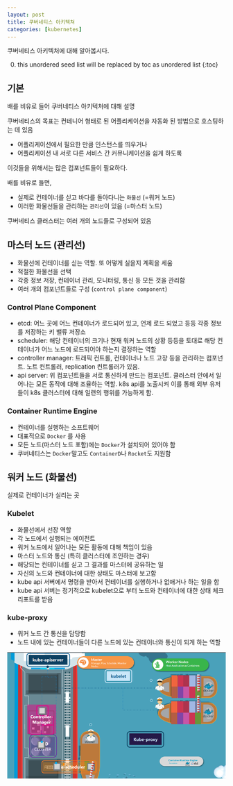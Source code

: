 ```yaml
---
layout: post
title: 쿠버네티스 아키텍쳐
categories: [kubernetes]
---
```


쿠버네티스 아키텍처에 대해 알아봅시다.

0. this unordered seed list will be replaced by toc as unordered list
{:toc}


## 기본

배를 비유로 들어 쿠버네티스 아키텍처에 대해 설명

쿠버네티스의 목표는 컨테니어 형태로 된 어플리케이션을 자동화 된 방법으로 호스팅하는 데 있음

- 어플리케이션에서 필요한 만큼 인스턴스를 띄우거나
- 어플리케이션 내 서로 다른 서비스 간 커뮤니케이션을 쉽게 하도록

이것들을 위해서는 많은 컴포넌트들이 필요하다.

배를 비유로 들면,

- 실제로 컨테이너를 싣고 바다를 돌아다니는 `화물선` (=워커 노드)
- 이러한 화물선들을 관리하는 `관리선`이 있음 (=마스터 노드)

쿠버네티스 클러스터는 여러 개의 노드들로 구성되어 있음

## 마스터 노드 (관리선)

- 화물선에 컨테이너를 싣는 역할. 또 어떻게 실을지 계획을 세움
- 적절한 화물선을 선택
- 각종 정보 저장, 컨테이너 관리, 모니터링, 통신 등 모든 것을 관리함
- 여러 개의 컴포넌트들로 구성 (`control plane component`)

### Control Plane Component

- etcd: 어느 곳에 어느 컨테이너가 로드되어 있고, 언제 로드 되었고 등등 각종 정보를 저장하는 키 밸류 저장소
- scheduler: 해당 컨테이너의 크기나 현재 워커 노드의 상황 등등을 토대로 해당 컨테이너가 어느 노드에 로드되어야 하는지 결정하는 역할
- controller manager: 트래픽 컨트롤, 컨테이너나 노드 고장 등을 관리하는 컴포넌트. 노트 컨트롤러, replication 컨트롤러가 있음.
- api server: 위 컴포넌트들을 서로 통신하게 만드는 컴포넌트. 클러스터 안에서 일어나는 모든 동작에 대해 조율하는 역할. k8s api를 노출시켜 이를 통해 외부 유저들이 k8s 클러스터에 대해 일련의 행위를 가능하게 함.

### Container Runtime Engine

- 컨테이너를 실행하는 소프트웨어
- 대표적으로 `Docker` 를 사용
- 모든 노드(마스터 노드 포함)에는 `Docker`가 설치되어 있어야 함
- 쿠버네티스는 `Docker`말고도 `ContainerD`나 `Rocket`도 지원함

## 워커 노드 (화물선)

실제로 컨테이너가 실리는 곳

### Kubelet

- 화물선에서 선장 역할
- 각 노드에서 실행되는 에이전트
- 워커 노드에서 일어나는 모든 활동에 대해 책임이 있음
- 마스터 노드와 통신 (특히 클러스터에 조인하는 경우)
- 해당되는 컨테이너를 싣고 그 결과를 마스터에 공유하는 일
- 자신의 노드와 컨테이너에 대한 상태도 마스터에 보고함
- kube api 서버에서 명령을 받아서 컨테이너를 실행하거나 없애거나 하는 일을 함
- kube api 서버는 정기적으로 kubelet으로 부터 노드와 컨테이너에 대한 상태 체크 리포트를 받음

### kube-proxy

- 워커 노드 간 통신을 담당함
- 노드 내에 있는 컨테이너들이 다른 노드에 있는 컨테이너와 통신이 되게 하는 역할 

![k8s-archi](/assets/img/k8s-archi.PNG)
